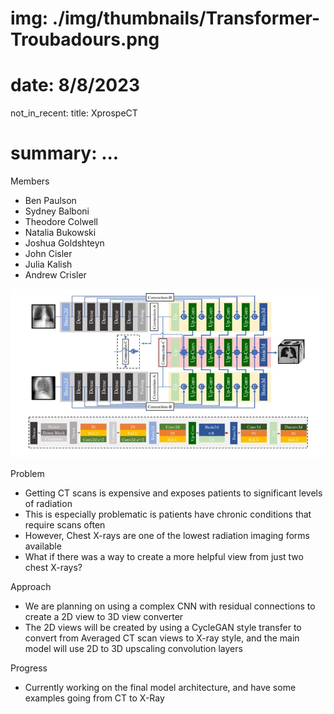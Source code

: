 # img: ./img/thumbnails/Transformer-Troubadours.png
# date: 8/8/2023
not_in_recent:
title: XprospeCT​
# summary: ...

Members

- Ben Paulson
- Sydney Balboni
- Theodore Colwell
- Natalia Bukowski
- Joshua Goldshteyn
- John Cisler
- Julia Kalish
- Andrew Crisler

<img src="./img/thumbnails/XProspeCT.png">

Problem​

- Getting CT scans is expensive and exposes patients to significant levels of radiation​
- This is especially problematic is patients have chronic conditions that require scans often​
- However, Chest X-rays are one of the lowest radiation imaging forms available​
- What if there was a way to create a more helpful view from just two chest X-rays?​

Approach​

- We are planning on using a complex CNN with residual connections to create a 2D view to 3D view converter​
- The 2D views will be created by using a CycleGAN style transfer to convert from Averaged CT scan views to X-ray style, and the main model will use 2D to 3D upscaling convolution layers​

Progress​

- Currently working on the final model architecture, and have some examples going from CT to X-Ray​
​